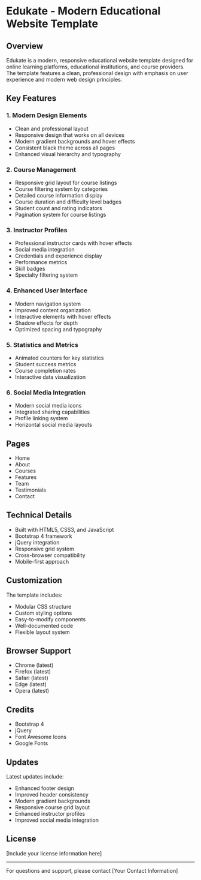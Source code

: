 # Edukate - Modern Educational Website Template

## Overview
Edukate is a modern, responsive educational website template designed for online learning platforms, educational institutions, and course providers. The template features a clean, professional design with emphasis on user experience and modern web design principles.

## Key Features

### 1. Modern Design Elements
- Clean and professional layout
- Responsive design that works on all devices
- Modern gradient backgrounds and hover effects
- Consistent black theme across all pages
- Enhanced visual hierarchy and typography

### 2. Course Management
- Responsive grid layout for course listings
- Course filtering system by categories
- Detailed course information display
- Course duration and difficulty level badges
- Student count and rating indicators
- Pagination system for course listings

### 3. Instructor Profiles
- Professional instructor cards with hover effects
- Social media integration
- Credentials and experience display
- Performance metrics
- Skill badges
- Specialty filtering system

### 4. Enhanced User Interface
- Modern navigation system
- Improved content organization
- Interactive elements with hover effects
- Shadow effects for depth
- Optimized spacing and typography

### 5. Statistics and Metrics
- Animated counters for key statistics
- Student success metrics
- Course completion rates
- Interactive data visualization

### 6. Social Media Integration
- Modern social media icons
- Integrated sharing capabilities
- Profile linking system
- Horizontal social media layouts

## Pages
- Home
- About
- Courses
- Features
- Team
- Testimonials
- Contact

## Technical Details
- Built with HTML5, CSS3, and JavaScript
- Bootstrap 4 framework
- jQuery integration
- Responsive grid system
- Cross-browser compatibility
- Mobile-first approach

## Customization
The template includes:
- Modular CSS structure
- Custom styling options
- Easy-to-modify components
- Well-documented code
- Flexible layout system

## Browser Support
- Chrome (latest)
- Firefox (latest)
- Safari (latest)
- Edge (latest)
- Opera (latest)

## Credits
- Bootstrap 4
- jQuery
- Font Awesome Icons
- Google Fonts

## Updates
Latest updates include:
- Enhanced footer design
- Improved header consistency
- Modern gradient backgrounds
- Responsive course grid layout
- Enhanced instructor profiles
- Improved social media integration

## License
[Include your license information here]

---
For questions and support, please contact [Your Contact Information] 